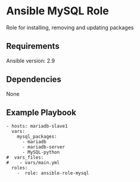 # Ansible MySQL Role
Role for installing, removing and updating packages
## Requirements
Ansible version: 2.9
## Dependencies
None
## Example Playbook
```
- hosts: mariadb-slave1
  vars:
    mysql_packages:
      - mariadb
      - mariadb-server
      - MySQL-python
#  vars_files:
#    - vars/main.yml
  roles:
    -  role: ansible-role-mysql

